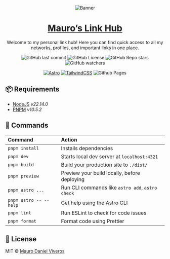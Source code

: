 <div align="center">

![Banner](https://drive.google.com/thumbnail?id=1XMUUBRD_NQ0VEIe1dlDxbjh7XB57b7VW&sz=w960)

# [Mauro’s Link Hub](https://mauroviveros.github.io/)

Welcome to my personal link hub! Here you can find quick access to all my networks, profiles, and important links in one place.


![GitHub last commit](https://img.shields.io/github/last-commit/mauroviveros/mauroviveros.github.io?logo=git)
![GitHub License](https://img.shields.io/github/license/mauroviveros/mauroviveros.github.io?logo=github)
![GitHub Repo stars](https://img.shields.io/github/stars/mauroviveros/mauroviveros.github.io)
![GitHub watchers](https://img.shields.io/github/watchers/mauroviveros/mauroviveros.github.io)

[![Astro][astro-badge]][astro-link]
[![TailwindCSS][tailwind-badge]][tailwind-link]
![Github Pages][github-pages-badge]
</div>

## 📦 Requirements

- [NodeJS][nodejs-link] _v22.14.0_
- [PNPM][pnpm-link] _v10.5.2_

## 🧞 Commands

| Command                | Action                                           |
| :--------------------- | :----------------------------------------------- |
| `pnpm install`         | Installs dependencies                            |
| `pnpm dev`             | Starts local dev server at `localhost:4321`      |
| `pnpm build`           | Build your production site to `./dist/`          |
| `pnpm preview`         | Preview your build locally, before deploying     |
| `pnpm astro ...`       | Run CLI commands like `astro add`, `astro check` |
| `pnpm astro -- --help` | Get help using the Astro CLI                     |
| `pnpm lint`            | Run ESLint to check for code issues              |
| `pnpm format`          | Format code using Prettier                       |

## 📜 License

MIT © [Mauro Daniel Viveros](./LICENSE)

[astro-link]: https://astro.build/
[github-pages-link]: https://pages.github.com/
[nodejs-link]: https://nodejs.org/
[pnpm-link]: https://pnpm.io/
[tailwind-link]: https://tailwindcss.com/
[astro-badge]: https://img.shields.io/badge/astro-%232C2052.svg?style=for-the-badge&logo=astro&logoColor=white
[github-pages-badge]: https://img.shields.io/badge/github%20pages-121013?style=for-the-badge&logo=github&logoColor=white
[tailwind-badge]: https://img.shields.io/badge/tailwindcss-%2338B2AC.svg?style=for-the-badge&logo=tailwind-css&logoColor=white
